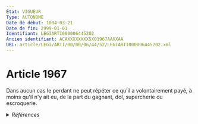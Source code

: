 ```yaml
---
État: VIGUEUR
Type: AUTONOME
Date de début: 1804-03-21
Date de fin: 2999-01-01
Identifiant: LEGIARTI000006445202
Ancien identifiant: ACAXXXXXXXX5X01967AAXXAA
URL: article/LEGI/ARTI/00/00/06/44/52/LEGIARTI000006445202.xml
---
```


<h1>Article 1967</h1>

Dans aucun cas le perdant ne peut répéter ce qu'il a volontairement payé, à
moins qu'il n'y ait eu, de la part du gagnant, dol, supercherie ou escroquerie.


<details>
  <summary><em>Références</em></summary>

  <h2>Références faites par l'article</h2>
  
  <ul>
    <li>
      2999-01-01 SPEC_APPLI source <a href="https://legal.tricoteuses.fr//redirection/LEGITEXT000006070721?vers=git&vers=legifrance">Code civil VIGUEUR</a>
    </li>
    <li>
      CODIFICATION source Loi 1804-03-10
    </li>
    <li>
      CREATION source Loi 1804-03-10 promulguée le 20 mars 1804
    </li>
  </ul>
</details>

